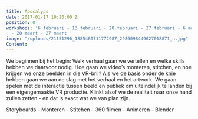 ```yaml
---
title: Apocalyps
date: 2017-01-17 10:20:00 Z
position: 0
workshops: '6 februari - 13 februari - 20 februari - 27 februari - 6 maart -  13 maart
  - 20 maart - 27 maart '
image: "/uploads/21151296_1885480711772987_2986098449627018871_n.jpg"
Content: 
---
```


We beginnen bij het begin: Welk verhaal gaan we vertellen en welke skills hebben we daarvoor nodig. Hoe gaan we video’s monteren, stitchen, en hoe krijgen we onze beelden in die VR-bril? Als we de basis onder de knie hebben gaan we aan de slag met het verhaal en het artwork. We gaan spelen met de interactie tussen beeld en publiek om uiteindelijk te landen bij een eigengemaakte VR productie. Klinkt alsof we de realiteit naar onze hand zullen zetten - en dat is exact wat we van plan zijn.

Storyboards - Monteren - Stitchen - 360 filmen - Animeren - Blender